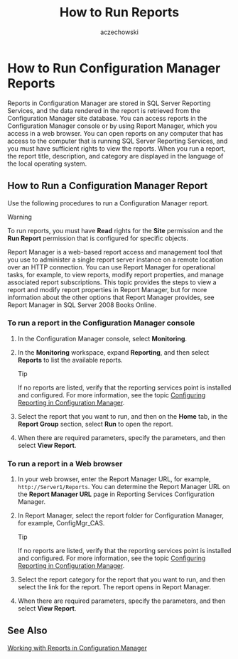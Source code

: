 ﻿---
title: How to Run Reports
titleSuffix: Configuration Manager
description: Information about how to access reports in the Configuration Manager console or by using Report Manager.
ms.date: 04/30/2019
ms.prod: configuration-manager
ms.technology: configmgr-other #app client compliance hybrid osd protect sum
ms.topic: conceptual
ms.collection: M365-identity-device-management
ms.assetid: 2020b94b-fc6f-4a70-91fb-51df948b9cb1
author: aczechowski
ms.author: aaroncz
manager: dougeby
---

# How to Run Configuration Manager Reports

Reports in Configuration Manager are stored in SQL Server Reporting Services, and the data rendered in the report is retrieved from the Configuration Manager site database. You can access reports in the Configuration Manager console or by using Report Manager, which you access in a web browser. You can open reports on any computer that has access to the computer that is running SQL Server Reporting Services, and you must have sufficient rights to view the reports. When you run a report, the report title, description, and category are displayed in the language of the local operating system.

## How to Run a Configuration Manager Report

Use the following procedures to run a Configuration Manager report.

> [!WARNING]
> To run reports, you must have **Read** rights for the **Site** permission and the **Run Report** permission that is configured for specific objects.

Report Manager is a web-based report access and management tool that you use to administer a single report server instance on a remote location over an HTTP connection. You can use Report Manager for operational tasks, for example, to view reports, modify report properties, and manage associated report subscriptions. This topic provides the steps to view a report and modify report properties in Report Manager, but for more information about the other options that Report Manager provides, see Report Manager in SQL Server&nbsp;2008 Books Online.

### To run a report in the Configuration Manager console

1. In the Configuration Manager console, select **Monitoring**.
1. In the **Monitoring** workspace, expand **Reporting**, and then select **Reports** to list the available reports.
    > [!TIP]
    > If no reports are listed, verify that the reporting services point is installed and configured. For more information, see the topic [Configuring Reporting in Configuration Manager](https://docs.microsoft.com/en-us/previous-versions/system-center/system-center-2012-R2/gg712698(v%3dtechnet.10)).

1. Select the report that you want to run, and then on the **Home** tab, in the **Report Group** section, select **Run** to open the report.
1. When there are required parameters, specify the parameters, and then select **View Report**.

### To run a report in a Web browser

1. In your web browser, enter the Report Manager URL, for example, `http://Server1/Reports`. You can determine the Report Manager URL on the **Report Manager URL** page in Reporting Services Configuration Manager.
1. In Report Manager, select the report folder for Configuration Manager, for example, ConfigMgr\_CAS.

    > [!TIP]
    > If no reports are listed, verify that the reporting services point is installed and configured. For more information, see the topic [Configuring Reporting in Configuration Manager](https://docs.microsoft.com/en-us/previous-versions/system-center/system-center-2012-R2/gg712698(v%3dtechnet.10)).

1. Select the report category for the report that you want to run, and then select the link for the report. The report opens in Report Manager.
1. When there are required parameters, specify the parameters, and then select **View Report**.

## See Also

[Working with Reports in Configuration Manager](working-with-reports-configuration-manager.md)